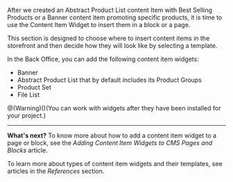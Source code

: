 After we created an Abstract Product List content Item with Best Selling Products or a Banner content item promoting specific products, it is time to use the Content Item Widget to insert them in a block or a page.

This section is designed to choose where to insert content items in the storefront and then decide how they will look like by selecting a template. 

In the Back Office, you can add the following content item widgets:

* Banner
* Abstract Product List that by default includes its Product Groups
* Product Set 
* File List

@(Warning)()(You can work with widgets after they have been installed for your project.)
***
**What's next?**
To know more about how to add a content item widget to a page or block, see the _Adding Content Item Widgets to CMS Pages and Blocks_ article.

To learn more about types of content item widgets and their templates, see articles in the _References_ section.